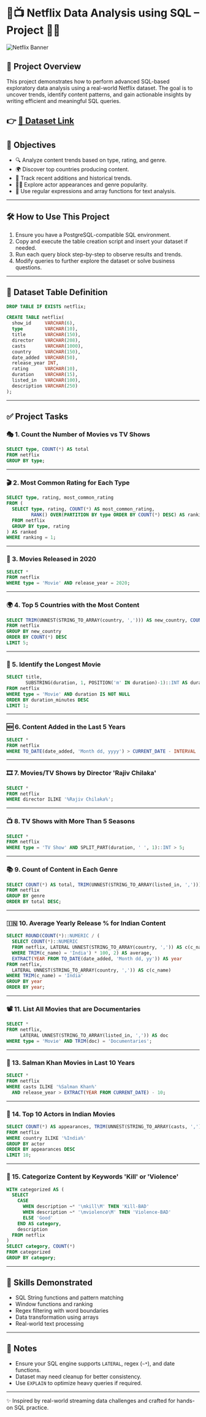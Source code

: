 
# 🍿📺 Netflix Data Analysis using SQL – Project  🎉🎯

![Netflix Banner](https://upload.wikimedia.org/wikipedia/commons/6/69/Netflix_logo.svg)

## 📖 Project Overview


This project demonstrates how to perform advanced SQL-based exploratory data analysis using a real-world Netflix dataset. The goal is to uncover trends, identify content patterns, and gain actionable insights by writing efficient and meaningful SQL queries.

👉 [📂 Dataset Link](https://www.kaggle.com/datasets/shivamb/netflix-shows?resource=download)
---

## 🎯 Objectives
- 🔍 Analyze content trends based on type, rating, and genre.
- 🌍 Discover top countries producing content.
- 📆 Track recent additions and historical trends.
- 👨‍🎤 Explore actor appearances and genre popularity.
- 🚩 Use regular expressions and array functions for text analysis.

---

## 🛠️ How to Use This Project
1. Ensure you have a PostgreSQL-compatible SQL environment.
2. Copy and execute the table creation script and insert your dataset if needed.
3. Run each query block step-by-step to observe results and trends.
4. Modify queries to further explore the dataset or solve business questions.

---

## 📂 Dataset Table Definition

```sql
DROP TABLE IF EXISTS netflix;

CREATE TABLE netflix(
  show_id     VARCHAR(6),
  type        VARCHAR(10),
  title       VARCHAR(150),
  director    VARCHAR(208),
  casts       VARCHAR(1000),
  country     VARCHAR(150),
  date_added  VARCHAR(50),
  release_year INT,
  rating      VARCHAR(10),
  duration    VARCHAR(15),
  listed_in   VARCHAR(100),
  description VARCHAR(250)
);
```

---

## ✅ Project Tasks

### 🎭 1. Count the Number of Movies vs TV Shows

```sql
SELECT type, COUNT(*) AS total 
FROM netflix 
GROUP BY type;
```

---

### 🎬 2. Most Common Rating for Each Type

```sql
SELECT type, rating, most_common_rating
FROM (
  SELECT type, rating, COUNT(*) AS most_common_rating,
         RANK() OVER(PARTITION BY type ORDER BY COUNT(*) DESC) AS ranking
  FROM netflix
  GROUP BY type, rating
) AS ranked
WHERE ranking = 1;
```

---

### 📅 3. Movies Released in 2020

```sql
SELECT * 
FROM netflix 
WHERE type = 'Movie' AND release_year = 2020;
```

---

### 🌍 4. Top 5 Countries with the Most Content

```sql
SELECT TRIM(UNNEST(STRING_TO_ARRAY(country, ','))) AS new_country, COUNT(*) 
FROM netflix 
GROUP BY new_country 
ORDER BY COUNT(*) DESC 
LIMIT 5;
```

---

### 🎥 5. Identify the Longest Movie

```sql
SELECT title, 
       SUBSTRING(duration, 1, POSITION('m' IN duration)-1)::INT AS duration_minutes
FROM netflix
WHERE type = 'Movie' AND duration IS NOT NULL
ORDER BY duration_minutes DESC
LIMIT 1;
```

---

### 🆕 6. Content Added in the Last 5 Years

```sql
SELECT * 
FROM netflix 
WHERE TO_DATE(date_added, 'Month dd, yyyy') > CURRENT_DATE - INTERVAL '5 years';
```

---

### 🎞️ 7. Movies/TV Shows by Director 'Rajiv Chilaka'

```sql
SELECT * 
FROM netflix 
WHERE director ILIKE '%Rajiv Chilaka%';
```

---

### 📺 8. TV Shows with More Than 5 Seasons

```sql
SELECT * 
FROM netflix 
WHERE type = 'TV Show' AND SPLIT_PART(duration, ' ', 1)::INT > 5;
```

---

### 📚 9. Count of Content in Each Genre

```sql
SELECT COUNT(*) AS total, TRIM(UNNEST(STRING_TO_ARRAY(listed_in, ','))) AS genre
FROM netflix 
GROUP BY genre 
ORDER BY total DESC;
```

---

### 🇮🇳 10. Average Yearly Release % for Indian Content

```sql
SELECT ROUND(COUNT(*)::NUMERIC / (
  SELECT COUNT(*)::NUMERIC 
  FROM netflix, LATERAL UNNEST(STRING_TO_ARRAY(country, ',')) AS c(c_name)
  WHERE TRIM(c_name) = 'India') * 100, 2) AS average,
  EXTRACT(YEAR FROM TO_DATE(date_added, 'Month dd, yy')) AS year
FROM netflix,
  LATERAL UNNEST(STRING_TO_ARRAY(country, ',')) AS c(c_name)
WHERE TRIM(c_name) = 'India'
GROUP BY year 
ORDER BY year;
```

---

### 📽️ 11. List All Movies that are Documentaries

```sql
SELECT * 
FROM netflix,
     LATERAL UNNEST(STRING_TO_ARRAY(listed_in, ',')) AS doc
WHERE type = 'Movie' AND TRIM(doc) = 'Documentaries';
```

---

### 👑 13. Salman Khan Movies in Last 10 Years

```sql
SELECT * 
FROM netflix 
WHERE casts ILIKE '%Salman Khan%' 
  AND release_year > EXTRACT(YEAR FROM CURRENT_DATE) - 10;
```

---

### 🌟 14. Top 10 Actors in Indian Movies

```sql
SELECT COUNT(*) AS appearances, TRIM(UNNEST(STRING_TO_ARRAY(casts, ','))) AS actor
FROM netflix  
WHERE country ILIKE '%India%' 
GROUP BY actor 
ORDER BY appearances DESC 
LIMIT 10;
```

---

### 🔪 15. Categorize Content by Keywords 'Kill' or 'Violence'

```sql
WITH categorized AS (
  SELECT 
    CASE 
      WHEN description ~* '\mkill\M' THEN 'Kill-BAD'
      WHEN description ~* '\mviolence\M' THEN 'Violence-BAD'
      ELSE 'Good'
    END AS category,
    description
  FROM netflix
)
SELECT category, COUNT(*) 
FROM categorized 
GROUP BY category;
```

---

## 🧠 Skills Demonstrated
- SQL String functions and pattern matching
- Window functions and ranking
- Regex filtering with word boundaries
- Data transformation using arrays
- Real-world text processing

---

## 📌 Notes
- Ensure your SQL engine supports `LATERAL`, regex (`~*`), and date functions.
- Dataset may need cleanup for better consistency.
- Use `EXPLAIN` to optimize heavy queries if required.

---

✨ Inspired by real-world streaming data challenges and crafted for hands-on SQL practice.
